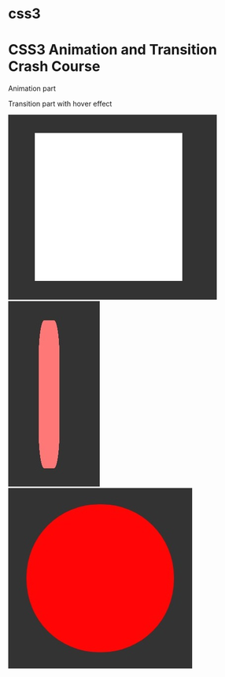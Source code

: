 # css3
<h1>CSS3 Animation and Transition Crash Course</h1>
<p>Animation part</p>

<p>Transition part with hover effect</p>
    <img src="imgs/transition1.PNG" alt="">
    <img src="imgs/transition2.jpg" alt="">
    <img src="imgs/transition3.jpg" alt="">
